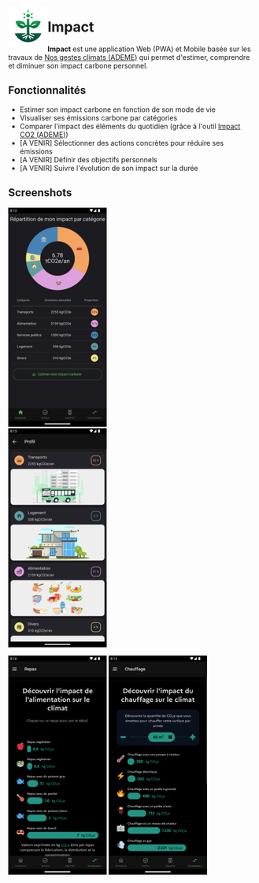 <img align="left" width="80" height="80" src="assets/icon.png"
alt="App icon">

# Impact

**Impact** est une application Web (PWA) et Mobile basée sur les travaux de [Nos gestes climats (ADEME)](https://nosgestesclimat.fr/) qui permet d'estimer, comprendre et diminuer son impact carbone personnel.

## Fonctionnalités

- Estimer son impact carbone en fonction de son mode de vie
- Visualiser ses émissions carbone par catégories
- Comparer l'impact des éléments du quotidien (grâce à l'outil [Impact CO2 (ADEME)](https://impactco2.fr/))
- [A VENIR] Sélectionner des actions concrètes pour réduire ses émissions
- [A VENIR] Définir des objectifs personnels
- [A VENIR] Suivre l'évolution de son impact sur la durée

## Screenshots

[<img width=200 alt="Emissions"
src="documentation/screenshots/emissions.png?raw=true">](documentation/screenshots/emissions.png?raw=true)  
[<img width=200 alt="Profile"
src="documentation/screenshots/profile.png?raw=true">](documentation/screenshots/profile.png?raw=true)

[<img width=200 alt="Comparateur_Repas"
src="documentation/screenshots/comparator_meal.png?raw=true">](documentation/screenshots/comparator_meal.png?raw=true)
[<img width=200 alt="Comparateur_Chauffage"
src="documentation/screenshots/comparator_heating.png?raw=true">](documentation/screenshots/comparator_heating.png?raw=true)
